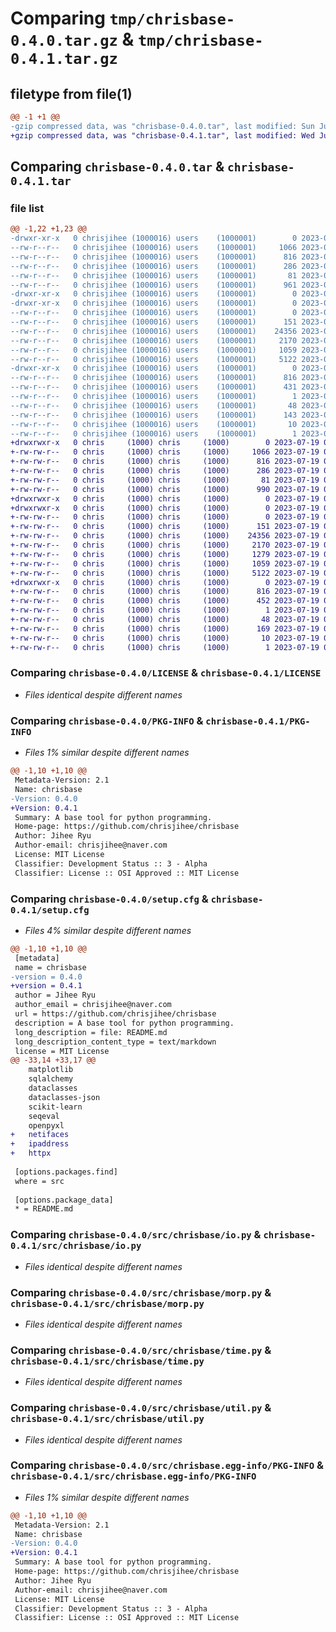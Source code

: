 # Comparing `tmp/chrisbase-0.4.0.tar.gz` & `tmp/chrisbase-0.4.1.tar.gz`

## filetype from file(1)

```diff
@@ -1 +1 @@
-gzip compressed data, was "chrisbase-0.4.0.tar", last modified: Sun Jul  9 15:13:02 2023, max compression
+gzip compressed data, was "chrisbase-0.4.1.tar", last modified: Wed Jul 19 09:23:56 2023, max compression
```

## Comparing `chrisbase-0.4.0.tar` & `chrisbase-0.4.1.tar`

### file list

```diff
@@ -1,22 +1,23 @@
-drwxr-xr-x   0 chrisjihee (1000016) users    (1000001)        0 2023-07-09 15:13:02.541626 chrisbase-0.4.0/
--rw-r--r--   0 chrisjihee (1000016) users    (1000001)     1066 2023-07-08 17:51:01.000000 chrisbase-0.4.0/LICENSE
--rw-r--r--   0 chrisjihee (1000016) users    (1000001)      816 2023-07-09 15:13:02.541626 chrisbase-0.4.0/PKG-INFO
--rw-r--r--   0 chrisjihee (1000016) users    (1000001)      286 2023-07-08 17:51:01.000000 chrisbase-0.4.0/README.md
--rw-r--r--   0 chrisjihee (1000016) users    (1000001)       81 2023-07-08 17:51:01.000000 chrisbase-0.4.0/pyproject.toml
--rw-r--r--   0 chrisjihee (1000016) users    (1000001)      961 2023-07-09 15:13:02.541626 chrisbase-0.4.0/setup.cfg
-drwxr-xr-x   0 chrisjihee (1000016) users    (1000001)        0 2023-07-09 15:13:02.541626 chrisbase-0.4.0/src/
-drwxr-xr-x   0 chrisjihee (1000016) users    (1000001)        0 2023-07-09 15:13:02.541626 chrisbase-0.4.0/src/chrisbase/
--rw-r--r--   0 chrisjihee (1000016) users    (1000001)        0 2023-07-08 17:51:01.000000 chrisbase-0.4.0/src/chrisbase/__init__.py
--rw-r--r--   0 chrisjihee (1000016) users    (1000001)      151 2023-07-08 17:51:01.000000 chrisbase-0.4.0/src/chrisbase/cli.py
--rw-r--r--   0 chrisjihee (1000016) users    (1000001)    24356 2023-07-08 17:51:01.000000 chrisbase-0.4.0/src/chrisbase/io.py
--rw-r--r--   0 chrisjihee (1000016) users    (1000001)     2170 2023-07-08 17:51:01.000000 chrisbase-0.4.0/src/chrisbase/morp.py
--rw-r--r--   0 chrisjihee (1000016) users    (1000001)     1059 2023-07-08 17:51:01.000000 chrisbase-0.4.0/src/chrisbase/time.py
--rw-r--r--   0 chrisjihee (1000016) users    (1000001)     5122 2023-07-08 17:51:01.000000 chrisbase-0.4.0/src/chrisbase/util.py
-drwxr-xr-x   0 chrisjihee (1000016) users    (1000001)        0 2023-07-09 15:13:02.541626 chrisbase-0.4.0/src/chrisbase.egg-info/
--rw-r--r--   0 chrisjihee (1000016) users    (1000001)      816 2023-07-09 15:13:02.000000 chrisbase-0.4.0/src/chrisbase.egg-info/PKG-INFO
--rw-r--r--   0 chrisjihee (1000016) users    (1000001)      431 2023-07-09 15:13:02.000000 chrisbase-0.4.0/src/chrisbase.egg-info/SOURCES.txt
--rw-r--r--   0 chrisjihee (1000016) users    (1000001)        1 2023-07-09 15:13:02.000000 chrisbase-0.4.0/src/chrisbase.egg-info/dependency_links.txt
--rw-r--r--   0 chrisjihee (1000016) users    (1000001)       48 2023-07-09 15:13:02.000000 chrisbase-0.4.0/src/chrisbase.egg-info/entry_points.txt
--rw-r--r--   0 chrisjihee (1000016) users    (1000001)      143 2023-07-09 15:13:02.000000 chrisbase-0.4.0/src/chrisbase.egg-info/requires.txt
--rw-r--r--   0 chrisjihee (1000016) users    (1000001)       10 2023-07-09 15:13:02.000000 chrisbase-0.4.0/src/chrisbase.egg-info/top_level.txt
--rw-r--r--   0 chrisjihee (1000016) users    (1000001)        1 2023-07-09 15:13:02.000000 chrisbase-0.4.0/src/chrisbase.egg-info/zip-safe
+drwxrwxr-x   0 chris     (1000) chris     (1000)        0 2023-07-19 09:23:56.288288 chrisbase-0.4.1/
+-rw-rw-r--   0 chris     (1000) chris     (1000)     1066 2023-07-19 08:43:11.000000 chrisbase-0.4.1/LICENSE
+-rw-rw-r--   0 chris     (1000) chris     (1000)      816 2023-07-19 09:23:56.288288 chrisbase-0.4.1/PKG-INFO
+-rw-rw-r--   0 chris     (1000) chris     (1000)      286 2023-07-19 08:43:11.000000 chrisbase-0.4.1/README.md
+-rw-rw-r--   0 chris     (1000) chris     (1000)       81 2023-07-19 08:43:11.000000 chrisbase-0.4.1/pyproject.toml
+-rw-rw-r--   0 chris     (1000) chris     (1000)      990 2023-07-19 09:23:56.288288 chrisbase-0.4.1/setup.cfg
+drwxrwxr-x   0 chris     (1000) chris     (1000)        0 2023-07-19 09:23:56.288288 chrisbase-0.4.1/src/
+drwxrwxr-x   0 chris     (1000) chris     (1000)        0 2023-07-19 09:23:56.288288 chrisbase-0.4.1/src/chrisbase/
+-rw-rw-r--   0 chris     (1000) chris     (1000)        0 2023-07-19 08:43:11.000000 chrisbase-0.4.1/src/chrisbase/__init__.py
+-rw-rw-r--   0 chris     (1000) chris     (1000)      151 2023-07-19 08:43:11.000000 chrisbase-0.4.1/src/chrisbase/cli.py
+-rw-rw-r--   0 chris     (1000) chris     (1000)    24356 2023-07-19 08:43:11.000000 chrisbase-0.4.1/src/chrisbase/io.py
+-rw-rw-r--   0 chris     (1000) chris     (1000)     2170 2023-07-19 08:43:11.000000 chrisbase-0.4.1/src/chrisbase/morp.py
+-rw-rw-r--   0 chris     (1000) chris     (1000)     1279 2023-07-19 09:18:46.000000 chrisbase-0.4.1/src/chrisbase/net.py
+-rw-rw-r--   0 chris     (1000) chris     (1000)     1059 2023-07-19 08:43:11.000000 chrisbase-0.4.1/src/chrisbase/time.py
+-rw-rw-r--   0 chris     (1000) chris     (1000)     5122 2023-07-19 08:43:11.000000 chrisbase-0.4.1/src/chrisbase/util.py
+drwxrwxr-x   0 chris     (1000) chris     (1000)        0 2023-07-19 09:23:56.288288 chrisbase-0.4.1/src/chrisbase.egg-info/
+-rw-rw-r--   0 chris     (1000) chris     (1000)      816 2023-07-19 09:23:56.000000 chrisbase-0.4.1/src/chrisbase.egg-info/PKG-INFO
+-rw-rw-r--   0 chris     (1000) chris     (1000)      452 2023-07-19 09:23:56.000000 chrisbase-0.4.1/src/chrisbase.egg-info/SOURCES.txt
+-rw-rw-r--   0 chris     (1000) chris     (1000)        1 2023-07-19 09:23:56.000000 chrisbase-0.4.1/src/chrisbase.egg-info/dependency_links.txt
+-rw-rw-r--   0 chris     (1000) chris     (1000)       48 2023-07-19 09:23:56.000000 chrisbase-0.4.1/src/chrisbase.egg-info/entry_points.txt
+-rw-rw-r--   0 chris     (1000) chris     (1000)      169 2023-07-19 09:23:56.000000 chrisbase-0.4.1/src/chrisbase.egg-info/requires.txt
+-rw-rw-r--   0 chris     (1000) chris     (1000)       10 2023-07-19 09:23:56.000000 chrisbase-0.4.1/src/chrisbase.egg-info/top_level.txt
+-rw-rw-r--   0 chris     (1000) chris     (1000)        1 2023-07-19 09:23:56.000000 chrisbase-0.4.1/src/chrisbase.egg-info/zip-safe
```

### Comparing `chrisbase-0.4.0/LICENSE` & `chrisbase-0.4.1/LICENSE`

 * *Files identical despite different names*

### Comparing `chrisbase-0.4.0/PKG-INFO` & `chrisbase-0.4.1/PKG-INFO`

 * *Files 1% similar despite different names*

```diff
@@ -1,10 +1,10 @@
 Metadata-Version: 2.1
 Name: chrisbase
-Version: 0.4.0
+Version: 0.4.1
 Summary: A base tool for python programming.
 Home-page: https://github.com/chrisjihee/chrisbase
 Author: Jihee Ryu
 Author-email: chrisjihee@naver.com
 License: MIT License
 Classifier: Development Status :: 3 - Alpha
 Classifier: License :: OSI Approved :: MIT License
```

### Comparing `chrisbase-0.4.0/setup.cfg` & `chrisbase-0.4.1/setup.cfg`

 * *Files 4% similar despite different names*

```diff
@@ -1,10 +1,10 @@
 [metadata]
 name = chrisbase
-version = 0.4.0
+version = 0.4.1
 author = Jihee Ryu
 author_email = chrisjihee@naver.com
 url = https://github.com/chrisjihee/chrisbase
 description = A base tool for python programming.
 long_description = file: README.md
 long_description_content_type = text/markdown
 license = MIT License
@@ -33,14 +33,17 @@
 	matplotlib
 	sqlalchemy
 	dataclasses
 	dataclasses-json
 	scikit-learn
 	seqeval
 	openpyxl
+	netifaces
+	ipaddress
+	httpx
 
 [options.packages.find]
 where = src
 
 [options.package_data]
 * = README.md
```

### Comparing `chrisbase-0.4.0/src/chrisbase/io.py` & `chrisbase-0.4.1/src/chrisbase/io.py`

 * *Files identical despite different names*

### Comparing `chrisbase-0.4.0/src/chrisbase/morp.py` & `chrisbase-0.4.1/src/chrisbase/morp.py`

 * *Files identical despite different names*

### Comparing `chrisbase-0.4.0/src/chrisbase/time.py` & `chrisbase-0.4.1/src/chrisbase/time.py`

 * *Files identical despite different names*

### Comparing `chrisbase-0.4.0/src/chrisbase/util.py` & `chrisbase-0.4.1/src/chrisbase/util.py`

 * *Files identical despite different names*

### Comparing `chrisbase-0.4.0/src/chrisbase.egg-info/PKG-INFO` & `chrisbase-0.4.1/src/chrisbase.egg-info/PKG-INFO`

 * *Files 1% similar despite different names*

```diff
@@ -1,10 +1,10 @@
 Metadata-Version: 2.1
 Name: chrisbase
-Version: 0.4.0
+Version: 0.4.1
 Summary: A base tool for python programming.
 Home-page: https://github.com/chrisjihee/chrisbase
 Author: Jihee Ryu
 Author-email: chrisjihee@naver.com
 License: MIT License
 Classifier: Development Status :: 3 - Alpha
 Classifier: License :: OSI Approved :: MIT License
```

